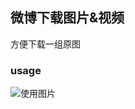 ## 微博下载图片&视频

方便下载一组原图

### usage

![使用图片](https://user-images.githubusercontent.com/26561606/103977286-ebae5a00-51b3-11eb-8893-89df8aa6f910.png)